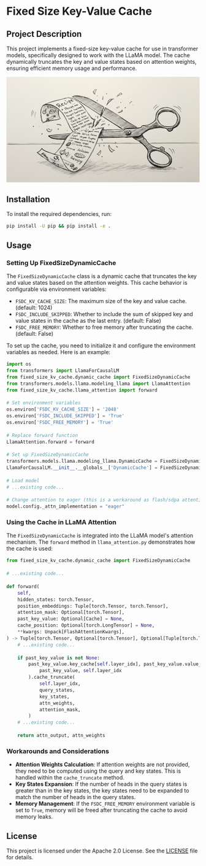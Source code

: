 # Fixed Size Key-Value Cache

## Project Description

This project implements a fixed-size key-value cache for use in transformer models, specifically designed to work with the LLaMA model. The cache dynamically truncates the key and value states based on attention weights, ensuring efficient memory usage and performance.

![Fixed Size Key-Value Cache](image_fx_.jpg)

## Installation

To install the required dependencies, run:

```bash
pip install -U pip && pip install -e .
```

## Usage

### Setting Up FixedSizeDynamicCache

The `FixedSizeDynamicCache` class is a dynamic cache that truncates the key and value states based on the attention weights. This cache behavior is configurable via environment variables:

- `FSDC_KV_CACHE_SIZE`: The maximum size of the key and value cache. (default: 1024)
- `FSDC_INCLUDE_SKIPPED`: Whether to include the sum of skipped key and value states in the cache as the last entry. (default: False)
- `FSDC_FREE_MEMORY`: Whether to free memory after truncating the cache. (default: False)

To set up the cache, you need to initialize it and configure the environment variables as needed. Here is an example:

```python
import os
from transformers import LlamaForCausalLM
from fixed_size_kv_cache.dynamic_cache import FixedSizeDynamicCache
from transformers.models.llama.modeling_llama import LlamaAttention
from fixed_size_kv_cache.llama_attention import forward

# Set environment variables
os.environ['FSDC_KV_CACHE_SIZE'] = '2048'
os.environ['FSDC_INCLUDE_SKIPPED'] = 'True'
os.environ['FSDC_FREE_MEMORY'] = 'True'

# Replace forward function
LlamaAttention.forward = forward

# Set up FixedSizeDynamicCache
transformers.models.llama.modeling_llama.DynamicCache = FixedSizeDynamicCache
LlamaForCausalLM.__init__.__globals__['DynamicCache'] = FixedSizeDynamicCache

# Load model
# ...existing code...

# Change attention to eager (this is a workaround as flash/sdpa attention does not return attention weights)
model.config._attn_implementation = "eager"

```

### Using the Cache in LLaMA Attention

The `FixedSizeDynamicCache` is integrated into the LLaMA model's attention mechanism. The `forward` method in `llama_attention.py` demonstrates how the cache is used:

```python
from fixed_size_kv_cache.dynamic_cache import FixedSizeDynamicCache

# ...existing code...

def forward(
    self,
    hidden_states: torch.Tensor,
    position_embeddings: Tuple[torch.Tensor, torch.Tensor],
    attention_mask: Optional[torch.Tensor],
    past_key_value: Optional[Cache] = None,
    cache_position: Optional[torch.LongTensor] = None,
    **kwargs: Unpack[FlashAttentionKwargs],
) -> Tuple[torch.Tensor, Optional[torch.Tensor], Optional[Tuple[torch.Tensor]]]:
    # ...existing code...

    if past_key_value is not None:
        past_key_value.key_cache[self.layer_idx], past_key_value.value_cache[self.layer_idx] = FixedSizeDynamicCache.from_legacy_cache(
            past_key_value, self.layer_idx
        ).cache_truncate(
            self.layer_idx,
            query_states,
            key_states,
            attn_weights,
            attention_mask,
        )
    # ...existing code...

    return attn_output, attn_weights
```

### Workarounds and Considerations

- **Attention Weights Calculation**: If attention weights are not provided, they need to be computed using the query and key states. This is handled within the `cache_truncate` method.
- **Key States Expansion**: If the number of heads in the query states is greater than in the key states, the key states need to be expanded to match the number of heads in the query states.
- **Memory Management**: If the `FSDC_FREE_MEMORY` environment variable is set to `True`, memory will be freed after truncating the cache to avoid memory leaks.

## License

This project is licensed under the Apache 2.0 License. See the [LICENSE](LICENSE) file for details.
